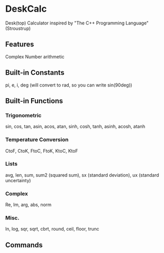 # DeskCalc
Desk(top) Calculator inspired by "The C++ Programming Language" (Stroustrup)

## Features
Complex Number arithmetic

## Built-in Constants
pi, e, i, deg (will convert to rad, so you can write sin(90deg))

## Built-in Functions

### Trigonometric
sin, cos, tan, asin, acos, atan, sinh, cosh, tanh, asinh, acosh, atanh

### Temperature Conversion
CtoF, CtoK, FtoC, FtoK, KtoC, KtoF

### Lists
avg, len, sum, sum2 (squared sum), sx (standard deviation), ux (standard uncertainty)

### Complex
Re, Im, arg, abs, norm

### Misc.
ln, log, sqr, sqrt, cbrt, round, ceil, floor, trunc

## Commands
